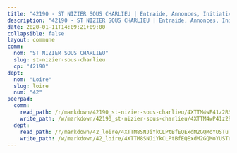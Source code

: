 ```yaml
---
title: "42190 - ST NIZIER SOUS CHARLIEU | Entraide, Annonces, Initiatives"
description: "42190 - ST NIZIER SOUS CHARLIEU | Entraide, Annonces, Initiatives"
date: 2020-01-11T14:09:21+09:00
collapsible: false
layout: commune
comm:
  nom: "ST NIZIER SOUS CHARLIEU"
  slug: st-nizier-sous-charlieu
  cp: "42190"
dept:
  nom: "Loire"
  slug: loire
  num: "42"
peerpad:
  comm:
    read_path: /r/markdown/42190_st-nizier-sous-charlieu/4XTTM4wP41z2RSYiNysnjy2LSfzFU7ZzjiQbTDKzUdf5ANDcs
    write_path: /w/markdown/42190_st-nizier-sous-charlieu/4XTTM4wP41z2RSYiNysnjy2LSfzFU7ZzjiQbTDKzUdf5ANDcs-K3TgUCWSoFtjeqWunFMGDff9A7eVmeqirK4naLMvjoYVhubfCptUdPT1oSFe6LnmrYDUkqZtMjM1xw7VEbXZ1vwSbfDLW4uWzRxpBKj9jr5WYQ97coin9h8rENiaw5EB8gefYRtb
  dept:
    read_path: /r/markdown/42_loire/4XTTM8SNJiYkCLPtBfEQExdM2GQMoYUSTuTytLrQfQVaaYJeW
    write_path: /w/markdown/42_loire/4XTTM8SNJiYkCLPtBfEQExdM2GQMoYUSTuTytLrQfQVaaYJeW-K3TgUi5YJecchkttgL3M6Pu99u8hH2akRrHDb4XXZXATCvGiyzrNbe23fQbzNYiKWDR2re6vQN4Gxv5BQ2dayjGg1AqxtpHRtgi6cm74UeqjVtXM2ZJFa6mvBKTRc4s3X6tJYycN
---
```


